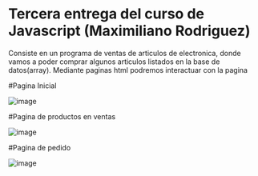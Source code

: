 # Tercera entrega del curso de Javascript (Maximiliano Rodriguez)

Consiste en un programa de ventas de articulos de electronica, donde vamos a poder comprar algunos articulos listados en la base de datos(array). Mediante paginas html podremos interactuar con la pagina

#Pagina Inicial

![image](https://user-images.githubusercontent.com/55286302/218199633-86e73fc7-15ed-413c-bc8e-6db85d6b813b.png)

#Pagina de productos en ventas

![image](https://user-images.githubusercontent.com/55286302/218199905-d3802dd2-bff7-48d8-a5cc-ad7964cbad3a.png)

#Pagina de pedido

![image](https://user-images.githubusercontent.com/55286302/218200078-a547e330-dd65-4c76-8fa0-3e4df1f3030c.png)


